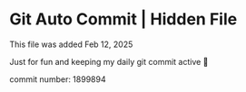 # Git Auto Commit | Hidden File

This file was added Feb 12, 2025

Just for fun and keeping my daily git commit active 🤪

commit number: 1899894

